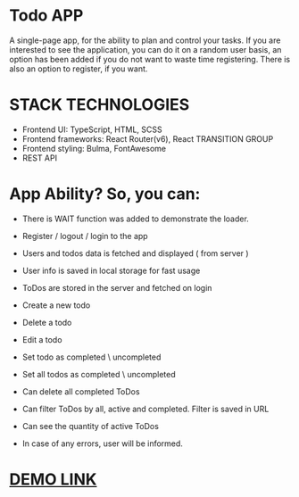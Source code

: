 # Todo APP
A single-page app, for the ability to plan and control your tasks. If you are interested to see the application, you can do it on a random user basis, an option has been added if you do not want to waste time registering. There is also an option to register, if you want.

# STACK TECHNOLOGIES
- Frontend UI: TypeScript, HTML, SCSS
- Frontend frameworks: React Router(v6), React TRANSITION GROUP
- Frontend styling: Bulma, FontAwesome
- REST API

# App Ability? So, you can:
- There is WAIT function was added to demonstrate the loader.

- Register / logout / login to the app
- Users and todos data is fetched and displayed ( from server )
- User info is saved in local storage for fast usage
- ToDos are stored in the server and fetched on login
- Create a new todo
- Delete a todo
- Edit a todo
- Set todo as completed \ uncompleted
- Set all todos as completed \ uncompleted
- Can delete all completed ToDos
- Can filter ToDos by all, active and completed. Filter is saved in URL
- Can see the quantity of active ToDos
- In case of any errors, user will be informed.

# [DEMO LINK](https://vasyliev-anton.github.io/react_todo-app/)

